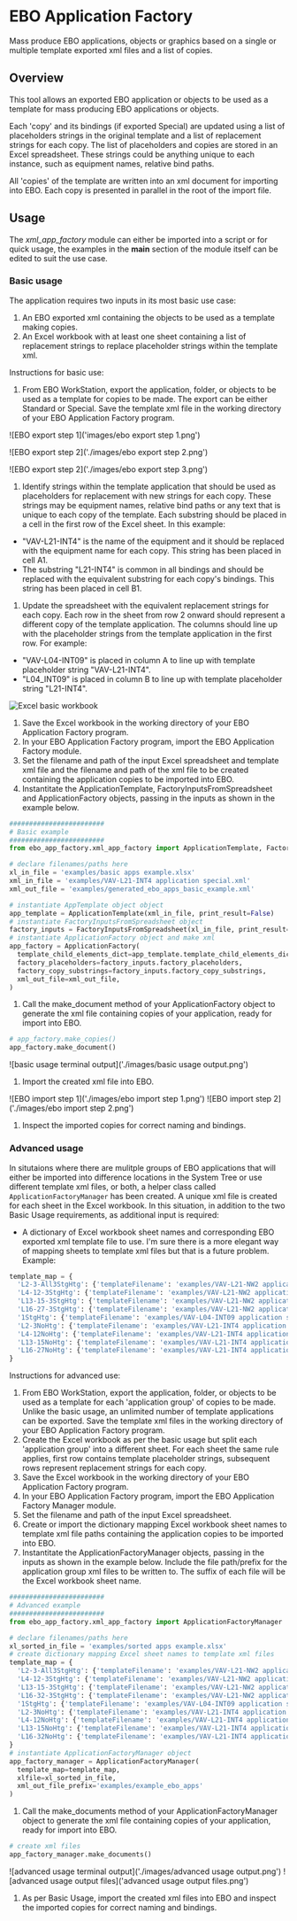 # EBO Application Factory

Mass produce EBO applications, objects or graphics based on a single or multiple template exported xml files and a list of copies.

## Overview

This tool allows an exported EBO application or objects to be used as a template for mass producing EBO applications or objects.

Each 'copy' and its bindings (if exported Special) are updated using a list of placeholders strings in the original template and a list of replacement strings for each copy. The list of placeholders and copies are stored in an Excel spreadsheet. These strings could be anything unique to each instance, such as equipment names, relative bind paths.

All 'copies' of the template are written into an xml document for importing into EBO. Each copy is presented in parallel in the root of the import file.

## Usage

The *xml_app_factory* module can either be imported into a script or for quick usage, the examples in the __main__ section of the module itself can be edited to suit the use case.

### Basic usage

The application requires two inputs in its most basic use case:

1. An EBO exported xml containing the objects to be used as a template making copies.
1. An Excel workbook with at least one sheet containing a list of replacement strings to replace placeholder strings within the template xml.

Instructions for basic use:

1. From EBO WorkStation, export the application, folder, or objects to be used as a template for copies to be made. The export can be either Standard or Special. Save the template xml file in the working directory of your EBO Application Factory program.

![EBO export step 1]('images/ebo export step 1.png')

![EBO export step 2]('./images/ebo export step 2.png')

![EBO export step 2]('./images/ebo export step 3.png')

1. Identify strings within the template application that should be used as placeholders for replacement with new strings for each copy. These strings may be equipment names, relative bind paths or any text that is unique to each copy of the template. Each substring should be placed in a cell in the first row of the Excel sheet. In this example:
 - "VAV-L21-INT4" is the name of the equipment and it should be replaced with the equipment name for each copy. This string has been placed in cell A1.
 - The substring "L21-INT4" is common in all bindings and should be replaced with the equivalent substring for each copy's bindings. This string has been placed in cell B1.
1. Update the spreadsheet with the equivalent replacement strings for each copy. Each row in the sheet from row 2 onward should represent a different copy of the template application. The columns should line up with the placeholder strings from the template application in the first row. For example:
 - "VAV-L04-INT09" is placed in column A to line up with template placeholder string "VAV-L21-INT4".
 - "L04_INT09" is placed in column B to line up with template placeholder string "L21-INT4".

![Excel basic workbook]('./images/excel_basic_example_markup.png')

1.  Save the Excel workbook in the working directory of your EBO Application Factory program.
1. In your EBO Application Factory program, import the EBO Application Factory module.
1. Set the filename and path of the input Excel spreadsheet and template xml file and the filename and path of the xml file to be created containing the application copies to be imported into EBO.
1. Instantitate the ApplicationTemplate, FactoryInputsFromSpreadsheet and ApplicationFactory objects, passing in the inputs as shown in the example below.

```python
########################
# Basic example
########################
from ebo_app_factory.xml_app_factory import ApplicationTemplate, FactoryInputsFromSpreadsheet, ApplicationFactory

# declare filenames/paths here
xl_in_file = 'examples/basic apps example.xlsx'
xml_in_file = 'examples/VAV-L21-INT4 application special.xml'
xml_out_file = 'examples/generated_ebo_apps_basic_example.xml'

# instantiate AppTemplate object object
app_template = ApplicationTemplate(xml_in_file, print_result=False)
# instantiate FactoryInputsFromSpreadsheet object
factory_inputs = FactoryInputsFromSpreadsheet(xl_in_file, print_result=False)
# instantiate ApplicationFactory object and make xml
app_factory = ApplicationFactory(
  template_child_elements_dict=app_template.template_child_elements_dict,
  factory_placeholders=factory_inputs.factory_placeholders,
  factory_copy_substrings=factory_inputs.factory_copy_substrings,
  xml_out_file=xml_out_file,
)
```

1. Call the make_document method of your ApplicationFactory object to generate the xml file containing copies of your application, ready for import into EBO.

```python
# app_factory.make_copies()
app_factory.make_document()

```

![basic usage terminal output]('./images/basic usage output.png')

1. Import the created xml file into EBO.

![EBO import step 1]('./images/ebo import step 1.png')
![EBO import step 2]('./images/ebo import step 2.png')

1. Inspect the imported copies for correct naming and bindings.

### Advanced usage

In situtaions where there are mulitple groups of EBO applications that will either be imported into difference locations in the System Tree or use different template xml files, or both, a helper class called `ApplicationFactoryManager` has been created. A unique xml file is created for each sheet in the Excel workbook. In this situation, in addition to the two Basic Usage requirements, as additional input is required:

- A dictionary of Excel workbook sheet names and corresponding  EBO exported xml template file to use. I'm sure there is a more elegant way of mapping sheets to template xml files but that is a future problem. Example:

```python
template_map = {
  'L2-3-All3StgHtg': {'templateFilename': 'examples/VAV-L21-NW2 application special.xml'},
  'L4-12-3StgHtg': {'templateFilename': 'examples/VAV-L21-NW2 application special.xml'},
  'L13-15-3StgHtg': {'templateFilename': 'examples/VAV-L21-NW2 application special.xml'},
  'L16-27-3StgHtg': {'templateFilename': 'examples/VAV-L21-NW2 application special.xml'},
  '1StgHtg': {'templateFilename': 'examples/VAV-L04-INT09 application special.xml'},
  'L2-3NoHtg': {'templateFilename': 'examples/VAV-L21-INT4 application special.xml'},
  'L4-12NoHtg': {'templateFilename': 'examples/VAV-L21-INT4 application special.xml'},
  'L13-15NoHtg': {'templateFilename': 'examples/VAV-L21-INT4 application special.xml'},
  'L16-27NoHtg': {'templateFilename': 'examples/VAV-L21-INT4 application special.xml'},
}

```

Instructions for advanced use:

1. From EBO WorkStation, export the application, folder, or objects to be used as a template for each 'application group' of copies to be made. Unlike the basic usage, an unlimited number of template applications can be exported. Save the template xml files in the working directory of your EBO Application Factory program.
1. Create the Excel workbook as per the basic usage but split each 'application group' into a different sheet. For each sheet the same rule applies, first row contains template placeholder strings, subsequent rows represent replacement strings for each copy.
1.  Save the Excel workbook in the working directory of your EBO Application Factory program.
1. In your EBO Application Factory program, import the EBO Application Factory Manager module.
1. Set the filename and path of the input Excel spreadsheet.
1. Create or import the dictionary mapping Excel workbook sheet names to template xml file paths containing the application copies to be imported into EBO.
1. Instantitate the ApplicationFactoryManager objects, passing in the inputs as shown in the example below. Include the file path/prefix for the application group xml files to be written to. The suffix of each file will be the Excel workbook sheet name.

```python
########################
# Advanced example
########################
from ebo_app_factory.xml_app_factory import ApplicationFactoryManager

# declare filenames/paths here
xl_sorted_in_file = 'examples/sorted apps example.xlsx'
# create dictionary mapping Excel sheet names to template xml files
template_map = {
  'L2-3-All3StgHtg': {'templateFilename': 'examples/VAV-L21-NW2 application special.xml'},
  'L4-12-3StgHtg': {'templateFilename': 'examples/VAV-L21-NW2 application special.xml'},
  'L13-15-3StgHtg': {'templateFilename': 'examples/VAV-L21-NW2 application special.xml'},
  'L16-32-3StgHtg': {'templateFilename': 'examples/VAV-L21-NW2 application special.xml'},
  '1StgHtg': {'templateFilename': 'examples/VAV-L04-INT09 application special.xml'},
  'L2-3NoHtg': {'templateFilename': 'examples/VAV-L21-INT4 application special.xml'},
  'L4-12NoHtg': {'templateFilename': 'examples/VAV-L21-INT4 application special.xml'},
  'L13-15NoHtg': {'templateFilename': 'examples/VAV-L21-INT4 application special.xml'},
  'L16-32NoHtg': {'templateFilename': 'examples/VAV-L21-INT4 application special.xml'},
}
# instantiate ApplicationFactoryManager object
app_factory_manager = ApplicationFactoryManager(
  template_map=template_map,
  xlfile=xl_sorted_in_file,
  xml_out_file_prefix='examples/example_ebo_apps'
)

```

1. Call the make_documents method of your ApplicationFactoryManager object to generate the xml file containing copies of your application, ready for import into EBO.

```python
# create xml files
app_factory_manager.make_documents()

```

![advanced usage terminal output]('./images/advanced usage output.png')
![advanced usage output files]('advanced usage output files.png')

1. As per Basic Usage, import the created xml files into EBO and inspect the imported copies for correct naming and bindings.
